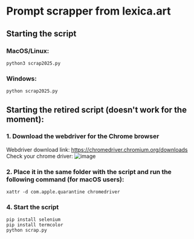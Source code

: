 # Prompt scrapper from lexica.art

## Starting the script

### MacOS/Linux:
```
python3 scrap2025.py
```
### Windows:
```
python scrap2025.py
```


## Starting the retired script (doesn't work for the moment):

### 1. Download the webdriver for the Chrome browser
Webdriver download link: https://chromedriver.chromium.org/downloads
Check your chrome driver: 
![image](https://user-images.githubusercontent.com/73663808/198590911-afefde95-9f5d-4998-8969-64358e3aedb8.png)

### 2. Place it in the same folder with the script and run the following command (for macOS users):
```
xattr -d com.apple.quarantine chromedriver
```
### 4. Start the script
```
pip install selenium
pip install termcolor
python scrap.py
```
